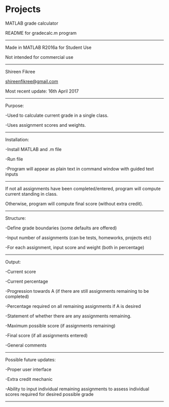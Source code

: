 # Projects
MATLAB grade calculator

README for gradecalc.m program

---

Made in MATLAB R2016a for Student Use

Not intended for commercial use

---

Shireen Fikree

shireenfikree@gmail.com

Most recent update: 16th April 2017

---

Purpose:

-Used to calculate current grade in a single class.

-Uses assignment scores and weights.

---

Installation:

-Install MATLAB and .m file

-Run file

-Program will appear as plain text in command window with guided text inputs

---

If not all assignments have been completed/entered, program will compute current standing in class.

Otherwise, program will compute final score (without extra credit).

---

Structure:

-Define grade boundaries (some defaults are offered)

-Input number of assignments (can be tests, homeworks, projects etc)

-For each assignment, input score and weight (both in percentage)

---

Output:

-Current score

-Current percentage

-Progression towards A (if there are still assignments remaining to be completed)

-Percentage required on all remaining assignments if A is desired

-Statement of whether there are any assignments remaining.

-Maximum possible score (if assignments remaining)

-Final score (if all assignments entered)

-General comments

---

Possible future updates:

-Proper user interface

-Extra credit mechanic

-Ability to input individual remaining assignments to assess individual scores required for desired possible grade

---
